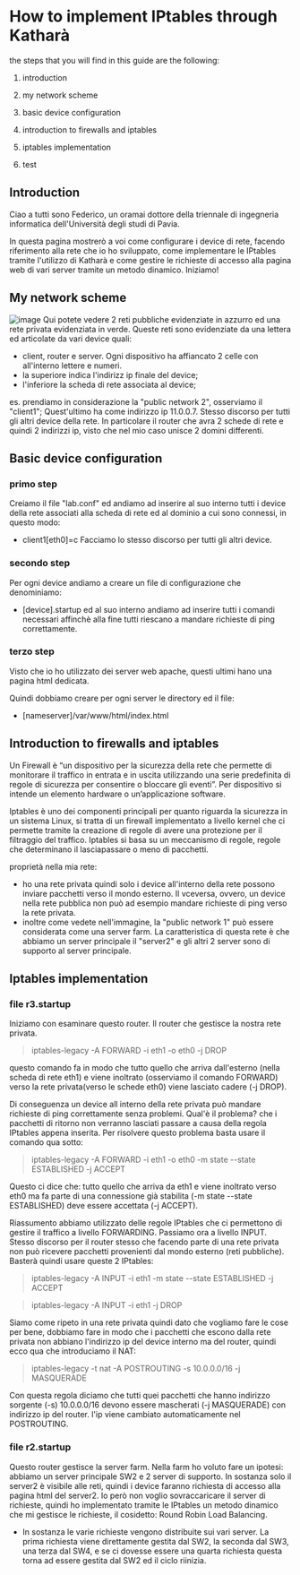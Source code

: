 # How to implement IPtables through Katharà
the steps that you will find in this guide are the following:

1. introduction

2. my network scheme

3. basic device configuration

4. introduction to firewalls and iptables

5. iptables implementation

6. test
## Introduction
Ciao a tutti sono Federico, un oramai dottore della triennale di ingegneria informatica dell'Università degli studi di Pavia.

In questa pagina mostrerò a voi come configurare i device di rete, facendo riferimento alla rete che io ho sviluppato, come implementare le IPtables tramite l'utilizzo di Katharà e come gestire le richieste di accesso alla pagina web di vari server tramite un metodo dinamico. Iniziamo!
## My network scheme
![image](https://github.com/Fede-droid/KathaCigno/assets/80335626/2ea1c5ef-84ec-454a-a6d4-f2728fe114eb)
Qui potete vedere 2 reti pubbliche evidenziate in azzurro ed una rete privata evidenziata in verde.
Queste reti sono evidenziate da una lettera ed articolate da vari device quali:
- client, router e server.
Ogni dispositivo ha affiancato 2 celle con all'interno lettere e numeri.
- la superiore indica l'indirizz ip finale del device;
- l'inferiore la scheda di rete associata al device;

es. prendiamo in considerazione la "public network 2", osserviamo il "client1"; Quest'ultimo ha come indirizzo ip  11.0.0.7.
Stesso discorso per tutti gli altri device della rete. In particolare il router che avra 2 schede di rete e quindi 2 indirizzi ip, visto che nel mio caso unisce 2 domini differenti.
## Basic device configuration
### primo step
Creiamo il file "lab.conf" ed andiamo ad inserire al suo interno tutti i device della rete associati alla scheda di rete ed al dominio a cui sono connessi, in questo modo:
- client1[eth0]=c
Facciamo lo stesso discorso per tutti gli altri device.
### secondo step
Per ogni device andiamo a creare un file di configurazione che denominiamo: 
- [device].startup
ed al suo interno andiamo ad inserire tutti i comandi necessari affinchè alla fine tutti riescano a mandare richieste di ping correttamente.
### terzo step
Visto che io ho utilizzato dei server web apache, questi ultimi hano una pagina html dedicata.

Quindi dobbiamo creare per ogni server le directory ed il file:
- [nameserver]/var/www/html/index.html

## Introduction to firewalls and iptables
Un Firewall è “un dispositivo per la sicurezza della rete che permette di monitorare il traffico in entrata e in uscita utilizzando una serie predefinita di regole di sicurezza per consentire o bloccare gli eventi”. Per dispositivo si intende un elemento hardware o un’applicazione software.

Iptables è uno dei componenti principali per quanto riguarda la sicurezza in un sistema Linux, si tratta di un firewall implementato a livello kernel che ci permette tramite la creazione di regole di avere una protezione per il filtraggio del traffico. Iptables si basa su un meccanismo di regole, regole che determinano il lasciapassare o meno di pacchetti.

proprietà nella mia rete:
- ho una rete privata quindi solo i device all'interno della rete possono inviare pacchetti verso il mondo esterno. Il vceversa, ovvero, un device nella rete pubblica non può ad esempio mandare richieste di ping verso la rete privata.
- inoltre come vedete nell'immagine, la "public network 1" può essere considerata come una server farm. La caratteristica di questa rete è che abbiamo un server principale il "server2" e gli altri 2 server sono di supporto al server principale.
## Iptables implementation
### file r3.startup
Iniziamo con esaminare questo router. Il router che gestisce la nostra rete privata.
> iptables-legacy -A FORWARD -i eth1 -o eth0 -j DROP

questo comando fa in modo che tutto quello che arriva dall'esterno (nella scheda di rete eth1) e viene inoltrato (osserviamo il comando FORWARD) verso la rete privata(verso le schede eth0) viene lasciato cadere (-j DROP).

Di conseguenza un device all interno della rete privata può mandare richieste di ping correttamente senza problemi.
Qual'è il problema? che i pacchetti di ritorno non verranno lasciati passare a causa della regola IPtables appena inserita.
Per risolvere questo problema basta usare il comando qua sotto:
> iptables-legacy -A FORWARD -i eth1 -o eth0 -m state --state ESTABLISHED -j ACCEPT

Questo ci dice che: tutto quello che arriva da eth1 e viene inoltrato verso eth0 ma fa parte di una connessione già stabilita (-m state --state ESTABLISHED) deve essere accettata (-j ACCEPT).

Riassumento abbiamo utilizzato delle regole IPtables che ci permettono di gestire il traffico a livello FORWARDING.
Passiamo ora a livello INPUT.
Stesso discorso per il router stesso che facendo parte di una rete privata non può ricevere pacchetti provenienti dal mondo esterno (reti pubbliche).
Basterà quindi usare queste 2 IPtables:
> iptables-legacy -A INPUT -i eth1 -m state --state ESTABLISHED -j ACCEPT

> iptables-legacy -A INPUT -i eth1 -j DROP

Siamo come ripeto in una rete privata quindi dato che vogliamo fare le cose per bene, dobbiamo fare in modo che i pacchetti che escono dalla rete privata non abbiano l'indirizzo ip del device interno ma del router, quindi ecco qua che introduciamo il NAT:
> iptables-legacy -t nat -A POSTROUTING -s 10.0.0.0/16 -j MASQUERADE

Con questa regola diciamo che tutti quei pacchetti che hanno indirizzo sorgente (-s) 10.0.0.0/16 devono essere mascherati (-j MASQUERADE) con indirizzo ip del router. l'ip viene cambiato automaticamente nel POSTROUTING.
### file r2.startup
Questo router gestisce la server farm.
Nella farm ho voluto fare un ipotesi: abbiamo un server principale SW2 e 2 server di supporto.
In sostanza solo il server2 è visibile alle reti, quindi i device faranno richiesta di accesso alla pagina html del server2.
Io però non voglio sovraccaricare il server di richieste, quindi ho implementato tramite le IPtables un metodo dinamico che mi gestisce le richieste, il cosidetto: Round Robin Load Balancing.
- In sostanza le varie richieste vengono distribuite sui vari server. La prima richiesta viene direttamente gestita dal SW2, la seconda dal SW3, una terza dal SW4, e se ci dovesse essere una quarta richiesta questa torna ad essere gestita dal SW2 ed il ciclo riinizia.



